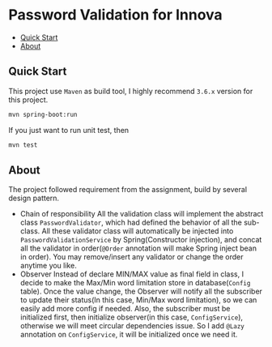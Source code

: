 # Password Validation for Innova

- [Quick Start](#quick-start)
- [About](#about)


## Quick Start

This project use `Maven` as build tool, I highly recommend `3.6.x` version for this project.

```bash
mvn spring-boot:run
```

If you just want to run unit test, then

```bash
mvn test
```

## About

The project followed requirement from the assignment, build by several design pattern.

- Chain of responsibility
All the validation class will implement the abstract class `PasswordValidator`, which had defined the behavior of all the sub-class. All these validator class will automatically be injected into `PasswordValidationService` by Spring(Constructor injection), and concat all the validator in order(`@Order` annotation will make Spring inject bean in order). You may remove/insert any validator or change the order anytime you like.
- Observer
Instead of declare MIN/MAX value as final field in class, I decide to make the Max/Min word limitation store in database(`Config` table). Once the value change, the Observer will notify all the subscriber to update their status(In this case, Min/Max word limitation), so we can easily add more config if needed. Also, the subscriber must be initialized first, then initialize observer(in this case, `ConfigService`), otherwise we will meet circular dependencies issue. So I add `@Lazy` annotation on `ConfigService`, it will be initialized once we need it. 
